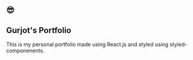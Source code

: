 ## 😎
## Gurjot's Portfolio

This is my personal portfolio made using React.js and styled using styled-componenents.
